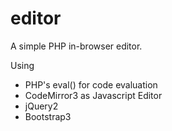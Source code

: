 editor
======

A simple PHP in-browser editor.

Using
 - PHP's eval() for code evaluation
 - CodeMirror3 as Javascript Editor
 - jQuery2
 - Bootstrap3